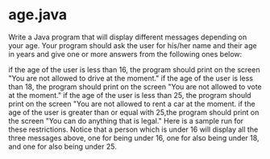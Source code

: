 # age.java

Write a Java program that will display different messages depending on your age. Your program should ask the user for his/her name and their age in years and give one or more answers from the following ones below: 

if the age of the user is less than 16, the program should print on the screen "You are not allowed to drive at the moment."
if the age of the user is less than 18, the program should print on the screen "You are not allowed to vote at the moment."
if the age of the user is less than 25, the program should print on the screen "You are not allowed to rent a car at the moment.
if the age of the user is greater than or equal with 25,the program  should print on the screen "You can do anything that is legal."
Here is a sample run for these restrictions. Notice that a person which is under 16 will display all the three messages above, one for being under 16, one for also being under 18, and one for also being under 25.
